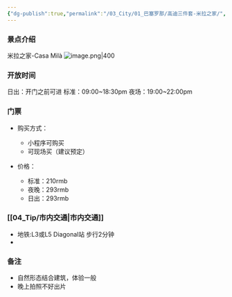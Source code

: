 ```yaml
---
{"dg-publish":true,"permalink":"/03_City/01_巴塞罗那/高迪三件套-米拉之家/","dgPassFrontmatter":true}
---
```


### 景点介绍
米拉之家-Casa Milà
![image.png|400](https://obsidan-1314364309.cos.ap-beijing.myqcloud.com/obsidan/20250303024225678.png)

### 开放时间
日出：开门之前可进
标准：09:00~18:30pm
夜场：19:00~22:00pm

### 门票
+ 购买方式：
	+ 小程序可购买
	+ 可现场买（建议预定）

+ 价格：
	+ 标准：210rmb
	+ 夜晚：293rmb
	+ 日出：293rmb

###  [[04_Tip/市内交通\|市内交通]]
+ 地铁:L3或L5 Diagonal站 步行2分钟
+ 
### 备注
+ 自然形态结合建筑，体验一般
+ 晚上拍照不好出片
